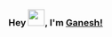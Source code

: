 ### Hey <img src="https://github.com/TheDudeThatCode/TheDudeThatCode/blob/master/Assets/Hi.gif" width="30">, I'm [Ganesh!](https://www.linkedin.com/in/ganesh-panigrahi/"Linkedin")

